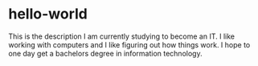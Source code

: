 # hello-world
This is the description
I am currently studying to become an IT. I like working with computers and I like figuring out how things work. I hope to one day get a bachelors degree in information technology. 

